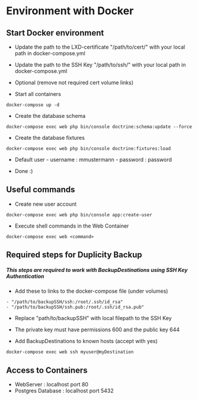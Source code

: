 # Environment with Docker

## Start Docker environment

- Update the path to the LXD-certificate "/path/to/cert/" with your local path in docker-compose.yml

- Update the path to the SSH Key "/path/to/ssh/" with your local path in docker-compose.yml

- Optional (remove not required cert volume links)

- Start all containers
```
docker-compose up -d
```
- Create the database schema
```
docker-compose exec web php bin/console doctrine:schema:update --force
```
- Create the database fixtures
```
docker-compose exec web php bin/console doctrine:fixtures:load
```
- Default user - username : mmustermann - password : password

- Done :)

## Useful commands 

- Create new user account 
```
docker-compose exec web php bin/console app:create-user
```

- Execute shell commands in the Web Container
```
docker-compose exec web <command>
```

## Required steps for Duplicity Backup
##### This steps are required to work with BackupDestinations using SSH Key Authentication

- Add these to links to the docker-compose file (under volumes)
```
- "/path/to/backupSSH/ssh:/root/.ssh/id_rsa"
- "/path/to/backupSSH/ssh.pub:/root/.ssh/id_rsa.pub"
```
- Replace "path/to/backupSSH" with local filepath to the SSH Key
- The private key must have permissions 600 and the public key 644

- Add BackupDestinations to known hosts (accept with yes)
```
docker-compose exec web ssh myuser@myDestination
```

## Access to Containers
- WebServer : localhost port 80
- Postgres Database : localhost port 5432
